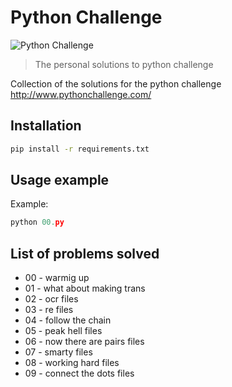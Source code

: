 # Python Challenge
![Python Challenge][logo]
> The personal solutions to python challenge

Collection of the solutions for the python challenge http://www.pythonchallenge.com/

## Installation

```sh
pip install -r requirements.txt
```

## Usage example

Example:
```python
python 00.py
```

## List of problems solved

* 00 - warmig up
* 01 - what about making trans
* 02 - ocr files
* 03 - re files
* 04 - follow the chain
* 05 - peak hell files
* 06 - now there are pairs files
* 07 - smarty files
* 08 - working hard files
* 09 - connect the dots files


<!-- Markdown link & img -->
[logo]: https://github.com/eballo/pychallange/logo/logo.jpg